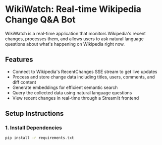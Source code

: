 # WikiWatch: Real-time Wikipedia Change Q&A Bot

WikiWatch is a real-time application that monitors Wikipedia's recent changes, processes them, and allows users to ask natural language questions about what's happening on Wikipedia right now.

## Features

- Connect to Wikipedia's RecentChanges SSE stream to get live updates
- Process and store change data including titles, users, comments, and diff content
- Generate embeddings for efficient semantic search
- Query the collected data using natural language questions
- View recent changes in real-time through a Streamlit frontend

## Setup Instructions

### 1. Install Dependencies

```bash
pip install -r requirements.txt
